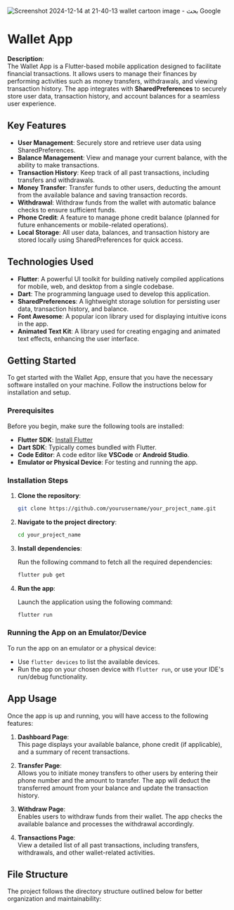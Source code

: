 ![Screenshot 2024-12-14 at 21-40-13 wallet cartoon image - بحث Google](https://github.com/user-attachments/assets/2a8f2897-1a18-4481-8e24-080204cd36b0)
# Wallet App

**Description**:  
The Wallet App is a Flutter-based mobile application designed to facilitate financial transactions. It allows users to manage their finances by performing activities such as money transfers, withdrawals, and viewing transaction history. The app integrates with **SharedPreferences** to securely store user data, transaction history, and account balances for a seamless user experience.

## Key Features

- **User Management**: Securely store and retrieve user data using SharedPreferences.
- **Balance Management**: View and manage your current balance, with the ability to make transactions.
- **Transaction History**: Keep track of all past transactions, including transfers and withdrawals.
- **Money Transfer**: Transfer funds to other users, deducting the amount from the available balance and saving transaction records.
- **Withdrawal**: Withdraw funds from the wallet with automatic balance checks to ensure sufficient funds.
- **Phone Credit**: A feature to manage phone credit balance (planned for future enhancements or mobile-related operations).
- **Local Storage**: All user data, balances, and transaction history are stored locally using SharedPreferences for quick access.

## Technologies Used

- **Flutter**: A powerful UI toolkit for building natively compiled applications for mobile, web, and desktop from a single codebase.
- **Dart**: The programming language used to develop this application.
- **SharedPreferences**: A lightweight storage solution for persisting user data, transaction history, and balance.
- **Font Awesome**: A popular icon library used for displaying intuitive icons in the app.
- **Animated Text Kit**: A library used for creating engaging and animated text effects, enhancing the user interface.


## Getting Started

To get started with the Wallet App, ensure that you have the necessary software installed on your machine. Follow the instructions below for installation and setup.

### Prerequisites

Before you begin, make sure the following tools are installed:

- **Flutter SDK**: [Install Flutter](https://flutter.dev/docs/get-started/install)
- **Dart SDK**: Typically comes bundled with Flutter.
- **Code Editor**: A code editor like **VSCode** or **Android Studio**.
- **Emulator or Physical Device**: For testing and running the app.

### Installation Steps

1. **Clone the repository**:

    ```bash
    git clone https://github.com/yourusername/your_project_name.git
    ```

2. **Navigate to the project directory**:

    ```bash
    cd your_project_name
    ```

3. **Install dependencies**:

    Run the following command to fetch all the required dependencies:

    ```bash
    flutter pub get
    ```

4. **Run the app**:

    Launch the application using the following command:

    ```bash
    flutter run
    ```

### Running the App on an Emulator/Device

To run the app on an emulator or a physical device:

- Use `flutter devices` to list the available devices.
- Run the app on your chosen device with `flutter run`, or use your IDE's run/debug functionality.

## App Usage

Once the app is up and running, you will have access to the following features:

1. **Dashboard Page**:  
   This page displays your available balance, phone credit (if applicable), and a summary of recent transactions.
   
2. **Transfer Page**:  
   Allows you to initiate money transfers to other users by entering their phone number and the amount to transfer. The app will deduct the transferred amount from your balance and update the transaction history.

3. **Withdraw Page**:  
   Enables users to withdraw funds from their wallet. The app checks the available balance and processes the withdrawal accordingly.

4. **Transactions Page**:  
   View a detailed list of all past transactions, including transfers, withdrawals, and other wallet-related activities.

## File Structure

The project follows the directory structure outlined below for better organization and maintainability:

